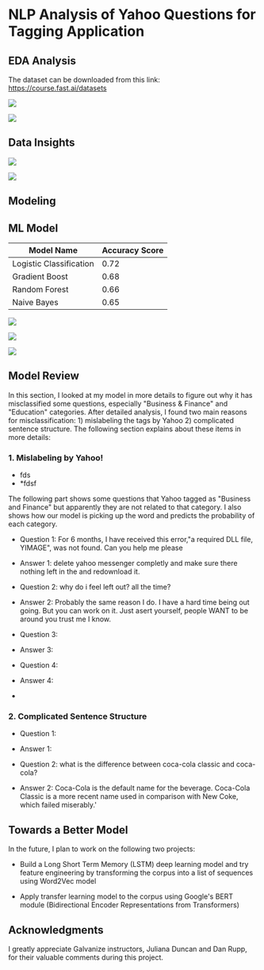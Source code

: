 # NLP Analysis of Yahoo Questions for Tagging Application





## EDA Analysis
The dataset can be downloaded from this link:
https://course.fast.ai/datasets





![](img/Classes_2.png)





![](img/most_common_words3.png)


## Data Insights

![](img/sentiment_polarity.png)

![](img/subj_vs_polar.png)



## Modeling



## ML Model

| Model Name  |  Accuracy Score |
| -- | -- |
|  Logistic Classification  |  0.72  |
|  Gradient Boost  |  0.68  |
|  Random Forest  |  0.66  |
|  Naive Bayes  |  0.65  |



![](img/ROC_Curve.png)



![](img/Latest_plot_confusion.png)



![](img/Logistic_importance.png)


## Model Review
In this section, I looked at my model in more details to figure out why it has misclassified some questions, especially "Business & Finance" and "Education" categories. After detailed analysis, I found two main reasons for misclassification: 1) mislabeling the tags by Yahoo 2) complicated sentence structure. The following section explains about these items in more details:

### 1. Mislabeling by Yahoo!


*   fds
*   *fdsf

The following part shows some questions that Yahoo tagged as "Business and Finance" but apparently they are not related to that category. I also shows how our model is picking up the word and predicts the probability of each category.

* Question 1: For 6 months, I have received this error,"a required DLL file, YIMAGE", was not found. Can you help me please
* Answer 1: delete yahoo messenger completly and make sure there nothing left in the and redownload it.


* Question 2: why do i feel left out? all the time?
* Answer 2: Probably the same reason I do. I have a hard time being out 
going. But you can work on it. Just asert yourself, people WANT 
to be around you trust me I know.



* Question 3:
* Answer 3:


* Question 4:
* Answer 4:

* 



### 2. Complicated Sentence Structure

* Question 1:
* Answer 1: 

* Question 2: what is the difference between coca-cola classic and coca-cola?
* Answer 2: Coca-Cola is the default name for the beverage. Coca-Cola Classic is a more recent name used in comparison with New Coke, which failed miserably.'



## Towards a Better Model
In the future, I plan to work on the following two projects:

* Build a Long Short Term Memory (LSTM) deep learning model and try feature engineering by transforming
the corpus into a list of sequences using Word2Vec model

* Apply transfer learning model to the corpus using Google's BERT module (Bidirectional Encoder Representations from Transformers)



## Acknowledgments
I greatly appreciate Galvanize instructors, Juliana Duncan and Dan Rupp, for their valuable comments during this project.